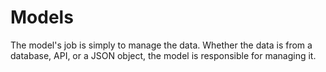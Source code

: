 # Models

The model's job is simply to manage the data. Whether the data is from a database, API, or a JSON object, the model is responsible for managing it.
